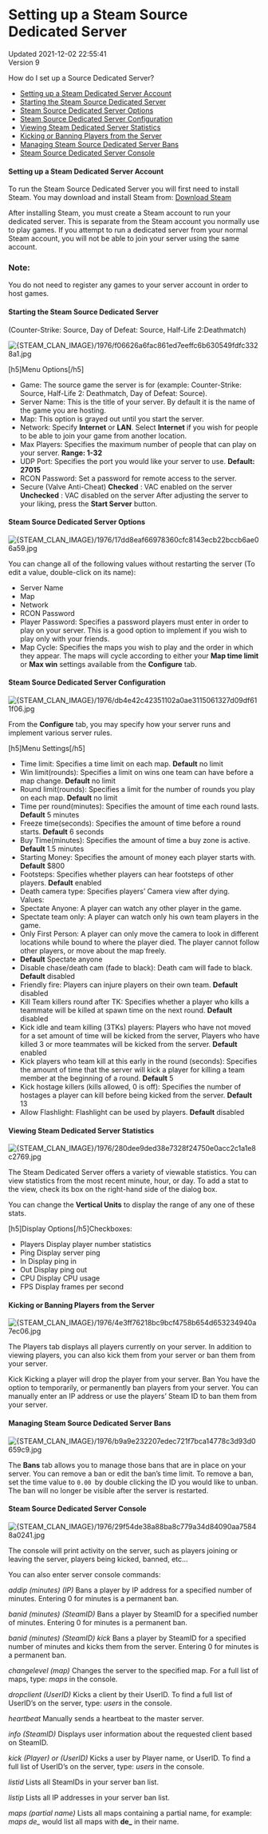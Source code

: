 # Setting up a Steam Source Dedicated Server
Updated 2021-12-02 22:55:41  
Version 9  

How do I set up a Source Dedicated Server?  
  
* [Setting up a Steam Dedicated Server Account](#account)
* [Starting the Steam Source Dedicated Server](#start)
* [Steam Source Dedicated Server Options](#options)
* [Steam Source Dedicated Server Configuration](#config)
* [Viewing Steam Dedicated Server Statistics](#stats)
* [Kicking or Banning Players from the Server](#kick)
* [Managing Steam Source Dedicated Server Bans](#manageban)
* [Steam Source Dedicated Server Console](#console)
  
  
#### Setting up a Steam Dedicated Server Account
To run the Steam Source Dedicated Server you will first need to install Steam. You may download and install Steam from: [Download Steam](http://steampowered.com/v/index.php?area=getsteamnow)  
  
After installing Steam, you must create a Steam account to run your dedicated server. This is separate from the Steam account you normally use to play games. If you attempt to run a dedicated server from your normal Steam account, you will not be able to join your server using the same account.  
  
  ### Note:
You do not need to register any games to your server account in order to host games.  
#### Starting the Steam Source Dedicated Server
(Counter-Strike: Source, Day of Defeat: Source, Half-Life 2:Deathmatch)  
  
![{STEAM_CLAN_IMAGE}/1976/f06626a6fac861ed7eeffc6b630549fdfc3328a1.jpg]({STEAM_CLAN_IMAGE}/1976/f06626a6fac861ed7eeffc6b630549fdfc3328a1.jpg)  
  
[h5]Menu Options[/h5]
* Game: The source game the server is for (example: Counter-Strike: Source, Half-Life 2: Deathmatch, Day of Defeat: Source).
* Server Name: This is the title of your server. By default it is the name of the game you are hosting.
* Map: This option is grayed out until you start the server.
* Network: Specify **Internet** or **LAN**. Select **Internet** if you wish for people to be able to join your game from another location.
* Max Players: Specifies the maximum number of people that can play on your server. **Range: 1-32**
* UDP Port: Specifies the port you would like your server to use. **Default: 27015**
* RCON Password: Set a password for remote access to the server.
* Secure (Valve Anti-Cheat) **Checked** : VAC enabled on the server **Unchecked** : VAC disabled on the server
After adjusting the server to your liking, press the **Start Server** button.  
  
#### Steam Source Dedicated Server Options
  
![{STEAM_CLAN_IMAGE}/1976/17dd8eaf66978360cfc8143ecb22bccb6ae06a59.jpg]({STEAM_CLAN_IMAGE}/1976/17dd8eaf66978360cfc8143ecb22bccb6ae06a59.jpg)  
  
You can change all of the following values without restarting the server (To edit a value, double-click on its name):  
* Server Name
* Map
* Network
* RCON Password
* Player Password: Specifies a password players must enter in order to play on your server. This is a good option to implement if you wish to play only with your friends.
* Map Cycle: Specifies the maps you wish to play and the order in which they appear. The maps will cycle according to either your **Map time limit** or **Max win** settings available from the **Configure** tab.
  
  
#### Steam Source Dedicated Server Configuration
  
![{STEAM_CLAN_IMAGE}/1976/db4e42c42351102a0ae3115061327d09df611f06.jpg]({STEAM_CLAN_IMAGE}/1976/db4e42c42351102a0ae3115061327d09df611f06.jpg)  
  
From the **Configure** tab, you may specify how your server runs and implement various server rules.  
  
[h5]Menu Settings[/h5]  
* Time limit: Specifies a time limit on each map. **Default** no limit
* Win limit(rounds): Specifies a limit on wins one team can have before a map change. **Default** no limit
* Round limit(rounds): Specifies a limit for the number of rounds you play on each map. **Default** no limit
* Time per round(minutes): Specifies the amount of time each round lasts. **Default** 5 minutes
* Freeze time(seconds): Specifies the amount of time before a round starts. **Default** 6 seconds
* Buy Time(minutes): Specifies the amount of time a buy zone is active. **Default** 1.5 minutes
* Starting Money: Specifies the amount of money each player starts with. **Default** $800
* Footsteps: Specifies whether players can hear footsteps of other players. **Default** enabled
* Death camera type: Specifies players’ Camera view after dying.  
Values:  
* Spectate Anyone: A player can watch any other player in the game.
* Spectate team only: A player can watch only his own team players in the game.
* Only First Person: A player can only move the camera to look in different locations while bound to where the player died. The player cannot follow other players, or move about the map freely.
* **Default** Spectate anyone
* Disable chase/death cam (fade to black): Death cam will fade to black. **Default** disabled
* Friendly fire: Players can injure players on their own team. **Default** disabled
* Kill Team killers round after TK: Specifies whether a player who kills a teammate will be killed at spawn time on the next round. **Default** disabled
* Kick idle and team killing (3TKs) players: Players who have not moved for a set amount of time will be kicked from the server, Players who have killed 3 or more teammates will be kicked from the server. **Default** enabled
* Kick players who team kill at this early in the round (seconds): Specifies the amount of time that the server will kick a player for killing a team member at the beginning of a round. **Default** 5
* Kick hostage killers (kills allowed, 0 is off): Specifies the number of hostages a player can kill before being kicked from the server. **Default** 13
* Allow Flashlight: Flashlight can be used by players. **Default** disabled
  
#### Viewing Steam Dedicated Server Statistics
  
![{STEAM_CLAN_IMAGE}/1976/280dee9ded38e7328f24750e0acc2c1a1e8c2769.jpg]({STEAM_CLAN_IMAGE}/1976/280dee9ded38e7328f24750e0acc2c1a1e8c2769.jpg)  
  
The Steam Dedicated Server offers a variety of viewable statistics. You can view statistics from the most recent minute, hour, or day. To add a stat to the view, check its box on the right-hand side of the dialog box.  
  
You can change the **Vertical Units** to display the range of any one of these stats.  
  
[h5]Display Options[/h5]Checkboxes:  
* Players Display player number statistics
* Ping Display server ping
* In Display ping in
* Out Display ping out
* CPU Display CPU usage
* FPS Display frames per second
  
  
#### Kicking or Banning Players from the Server
  
![{STEAM_CLAN_IMAGE}/1976/4e3ff76218bc9bcf4758b654d653234940a7ec06.jpg]({STEAM_CLAN_IMAGE}/1976/4e3ff76218bc9bcf4758b654d653234940a7ec06.jpg)  
  
The Players tab displays all players currently on your server. In addition to viewing players, you can also kick them from your server or ban them from your server.  
  
Kick Kicking a player will drop the player from your server. Ban You have the option to temporarily, or permanently ban players from your server. You can manually enter an IP address or use the players’ Steam ID to ban them from your server.   
  
#### Managing Steam Source Dedicated Server Bans
  
![{STEAM_CLAN_IMAGE}/1976/b9a9e232207edec721f7bca14778c3d93d0659c9.jpg]({STEAM_CLAN_IMAGE}/1976/b9a9e232207edec721f7bca14778c3d93d0659c9.jpg)  
  
The **Bans** tab allows you to manage those bans that are in place on your server. You can remove a ban or edit the ban’s time limit. To remove a ban, set the time value to `0.00 `by double clicking the ID you would like to unban. The ban will no longer be visible after the server is restarted.  
  
#### Steam Source Dedicated Server Console
  
![{STEAM_CLAN_IMAGE}/1976/29f54de38a88ba8c779a34d84090aa75848a0241.jpg]({STEAM_CLAN_IMAGE}/1976/29f54de38a88ba8c779a34d84090aa75848a0241.jpg)  
  
The console will print activity on the server, such as players joining or leaving the server, players being kicked, banned, etc…  
  
You can also enter server console commands:  
  
*addip (minutes) (IP)* Bans a player by IP address for a specified number of minutes. Entering 0 for minutes is a permanent ban.   
  
*banid (minutes) (SteamID)* Bans a player by SteamID for a specified number of minutes. Entering 0 for minutes is a permanent ban.   
  
*banid (minutes) (SteamID) kick* Bans a player by SteamID for a specified number of minutes and kicks them from the server. Entering 0 for minutes is a permanent ban.   
  
*changelevel (map)* Changes the server to the specified map. For a full list of maps, type: *maps* in the console.   
  
*dropclient (UserID)* Kicks a client by their UserID. To find a full list of UserID’s on the server, type: *users* in the console.   
  
*heartbeat* Manually sends a heartbeat to the master server.   
  
*info (SteamID)* Displays user information about the requested client based on SteamID.   
  
*kick (Player) or (UserID)* Kicks a user by Player name, or UserID. To find a full list of UserID’s on the server, type: *users* in the console.   
  
*listid* Lists all SteamIDs in your server ban list.   
  
*listip* Lists all IP addresses in your server ban list.   
  
*maps (partial name)* Lists all maps containing a partial name, for example: *maps de_* would list all maps with **de_** in their name.